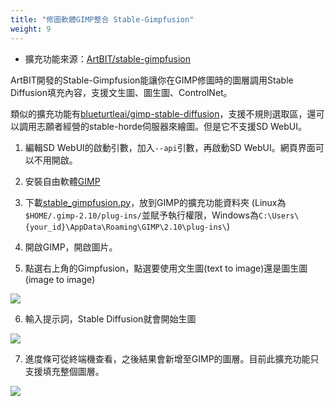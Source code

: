 ```yaml
---
title: "修圖軟體GIMP整合 Stable-Gimpfusion"
weight: 9
---
```


- 擴充功能來源：[ArtBIT/stable-gimpfusion](https://github.com/ArtBIT/stable-gimpfusion)

ArtBIT開發的Stable-Gimpfusion能讓你在GIMP修圖時的圖層調用Stable Diffusion填充內容，支援文生圖、圖生圖、ControlNet。

類似的擴充功能有[blueturtleai/gimp-stable-diffusion](https://github.com/blueturtleai/gimp-stable-diffusion)，支援不規則選取區，還可以調用志願者經營的stable-horde伺服器來繪圖。但是它不支援SD WebUI。

1. 編輯SD WebUI的啟動引數，加入`--api`引數，再啟動SD WebUI。網頁界面可以不用開啟。

2. 安裝自由軟體[GIMP](https://www.gimp.org/)

3. 下載[stable_gimpfusion.py](https://raw.githubusercontent.com/ArtBIT/stable-gimpfusion/main/stable_gimpfusion.py)，放到GIMP的擴充功能資料夾 (Linux為`$HOME/.gimp-2.10/plug-ins/`並賦予執行權限，Windows為`C:\Users\{your_id}\AppData\Roaming\GIMP\2.10\plug-ins\`)

4. 開啟GIMP，開啟圖片。

5. 點選右上角的Gimpfusion，點選要使用文生圖(text to image)還是圖生圖(image to image)

![](../../images/Screenshot_20230330_150855.webp)

6. 輸入提示詞，Stable Diffusion就會開始生圖

![](../../images/Screenshot_20230330_151938.webp)

7. 進度條可從終端機查看，之後結果會新增至GIMP的圖層。目前此擴充功能只支援填充整個圖層。

![](../../images/Screenshot_20230330_151918.webp)
